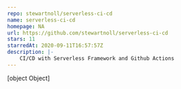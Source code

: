```yaml
---
repo: stewartnoll/serverless-ci-cd
name: serverless-ci-cd
homepage: NA
url: https://github.com/stewartnoll/serverless-ci-cd
stars: 11
starredAt: 2020-09-11T16:57:57Z
description: |-
    CI/CD with Serverless Framework and Github Actions
---
```


[object Object]
